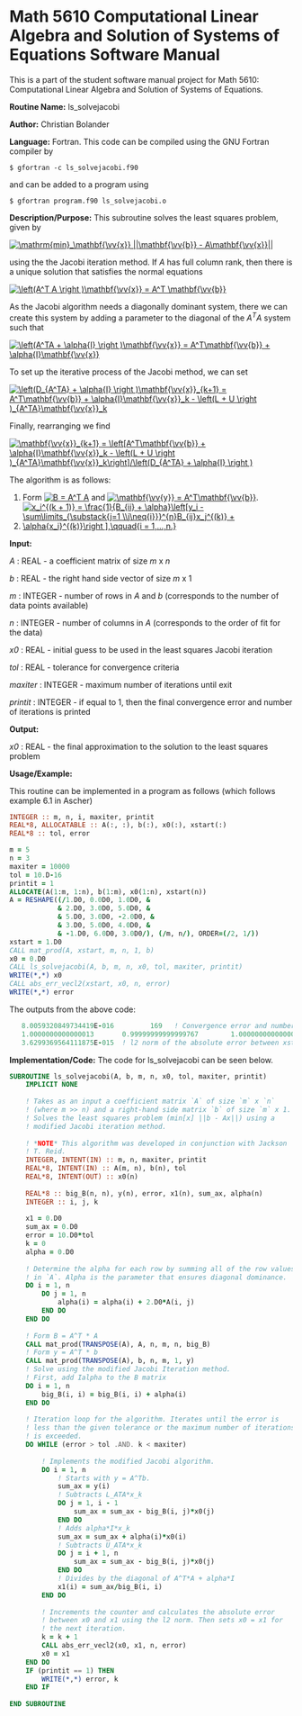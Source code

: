 # Math 5610 Computational Linear Algebra and Solution of Systems of Equations Software Manual

This is a part of the student software manual project for Math 5610: Computational Linear Algebra and Solution of Systems of Equations. 

**Routine Name:**          ls_solvejacobi

**Author:** Christian Bolander

**Language:** Fortran. This code can be compiled using the GNU Fortran compiler by

```$ gfortran -c ls_solvejacobi.f90```

and can be added to a program using

```$ gfortran program.f90 ls_solvejacobi.o ``` 

**Description/Purpose:** This subroutine solves the least squares problem, given by

<a href="https://www.codecogs.com/eqnedit.php?latex=\mathrm{min}_\mathbf{\vv{x}}&space;||\mathbf{\vv{b}}&space;-&space;A\mathbf{\vv{x}}||" target="_blank"><img src="https://latex.codecogs.com/gif.latex?\mathrm{min}_\mathbf{\vv{x}}&space;||\mathbf{\vv{b}}&space;-&space;A\mathbf{\vv{x}}||" title="\mathrm{min}_\mathbf{\vv{x}} ||\mathbf{\vv{b}} - A\mathbf{\vv{x}}||" /></a>

using the the Jacobi iteration method. If *A* has full column rank, then there is a unique solution that satisfies the normal equations

<a href="https://www.codecogs.com/eqnedit.php?latex=\left(A^T&space;A&space;\right&space;)\mathbf{\vv{x}}&space;=&space;A^T&space;\mathbf{\vv{b}}" target="_blank"><img src="https://latex.codecogs.com/gif.latex?\left(A^T&space;A&space;\right&space;)\mathbf{\vv{x}}&space;=&space;A^T&space;\mathbf{\vv{b}}" title="\left(A^T A \right )\mathbf{\vv{x}} = A^T \mathbf{\vv{b}}" /></a>

As the Jacobi algorithm needs a diagonally dominant system, there we can create this system by adding a parameter to the diagonal of the *A<sup>T</sup>A* system such that

<a href="https://www.codecogs.com/eqnedit.php?latex=\left(A^TA&space;&plus;&space;\alpha{I}&space;\right&space;)\mathbf{\vv{x}}&space;=&space;A^T\mathbf{\vv{b}}&space;&plus;&space;\alpha{I}\mathbf{\vv{x}}" target="_blank"><img src="https://latex.codecogs.com/gif.latex?\left(A^TA&space;&plus;&space;\alpha{I}&space;\right&space;)\mathbf{\vv{x}}&space;=&space;A^T\mathbf{\vv{b}}&space;&plus;&space;\alpha{I}\mathbf{\vv{x}}" title="\left(A^TA + \alpha{I} \right )\mathbf{\vv{x}} = A^T\mathbf{\vv{b}} + \alpha{I}\mathbf{\vv{x}}" /></a>

To set up the iterative process of the Jacobi method, we can set

<a href="https://www.codecogs.com/eqnedit.php?latex=\left(D_{A^TA}&space;&plus;&space;\alpha{I}&space;\right&space;)\mathbf{\vv{x}}_{k&plus;1}&space;=&space;A^T\mathbf{\vv{b}}&space;&plus;&space;\alpha{I}\mathbf{\vv{x}}_k&space;-&space;\left(L&space;&plus;&space;U&space;\right&space;)_{A^TA}\mathbf{\vv{x}}_k" target="_blank"><img src="https://latex.codecogs.com/gif.latex?\left(D_{A^TA}&space;&plus;&space;\alpha{I}&space;\right&space;)\mathbf{\vv{x}}_{k&plus;1}&space;=&space;A^T\mathbf{\vv{b}}&space;&plus;&space;\alpha{I}\mathbf{\vv{x}}_k&space;-&space;\left(L&space;&plus;&space;U&space;\right&space;)_{A^TA}\mathbf{\vv{x}}_k" title="\left(D_{A^TA} + \alpha{I} \right )\mathbf{\vv{x}}_{k+1} = A^T\mathbf{\vv{b}} + \alpha{I}\mathbf{\vv{x}}_k - \left(L + U \right )_{A^TA}\mathbf{\vv{x}}_k" /></a>

Finally, rearranging we find

<a href="https://www.codecogs.com/eqnedit.php?latex=\mathbf{\vv{x}}_{k&plus;1}&space;=&space;\left[A^T\mathbf{\vv{b}}&space;&plus;&space;\alpha{I}\mathbf{\vv{x}}_k&space;-&space;\left(L&space;&plus;&space;U&space;\right&space;)_{A^TA}\mathbf{\vv{x}}_k\right]/\left(D_{A^TA}&space;&plus;&space;\alpha{I}&space;\right&space;)" target="_blank"><img src="https://latex.codecogs.com/gif.latex?\mathbf{\vv{x}}_{k&plus;1}&space;=&space;\left[A^T\mathbf{\vv{b}}&space;&plus;&space;\alpha{I}\mathbf{\vv{x}}_k&space;-&space;\left(L&space;&plus;&space;U&space;\right&space;)_{A^TA}\mathbf{\vv{x}}_k\right]/\left(D_{A^TA}&space;&plus;&space;\alpha{I}&space;\right&space;)" title="\mathbf{\vv{x}}_{k+1} = \left[A^T\mathbf{\vv{b}} + \alpha{I}\mathbf{\vv{x}}_k - \left(L + U \right )_{A^TA}\mathbf{\vv{x}}_k\right]/\left(D_{A^TA} + \alpha{I} \right )" /></a>

The algorithm is as follows:

1. Form <a href="https://www.codecogs.com/eqnedit.php?latex=\inline&space;B&space;=&space;A^T&space;A" target="_blank"><img src="https://latex.codecogs.com/gif.latex?\inline&space;B&space;=&space;A^T&space;A" title="B = A^T A" /></a> and <a href="https://www.codecogs.com/eqnedit.php?latex=\inline&space;\mathbf{\vv{y}}&space;=&space;A^T\mathbf{\vv{b}}" target="_blank"><img src="https://latex.codecogs.com/gif.latex?\inline&space;\mathbf{\vv{y}}&space;=&space;A^T\mathbf{\vv{b}}" title="\mathbf{\vv{y}} = A^T\mathbf{\vv{b}}" /></a>.
2. <a href="https://www.codecogs.com/eqnedit.php?latex=x_i^{(k&space;&plus;&space;1)}&space;=&space;\frac{1}{B_{ii}&space;&plus;&space;\alpha}\left[y_i&space;-&space;\sum\limits_{\substack{j=1&space;\\j\neq{i}}}^{n}B_{ij}x_j^{(k)}&space;&plus;&space;\alpha{x_i}^{(k)}\right&space;],\qquad{i&space;=&space;1,...,n.}" target="_blank"><img src="https://latex.codecogs.com/gif.latex?x_i^{(k&space;&plus;&space;1)}&space;=&space;\frac{1}{B_{ii}&space;&plus;&space;\alpha}\left[y_i&space;-&space;\sum\limits_{\substack{j=1&space;\\j\neq{i}}}^{n}B_{ij}x_j^{(k)}&space;&plus;&space;\alpha{x_i}^{(k)}\right&space;],\qquad{i&space;=&space;1,...,n.}" title="x_i^{(k + 1)} = \frac{1}{B_{ii} + \alpha}\left[y_i - \sum\limits_{\substack{j=1 \\j\neq{i}}}^{n}B_{ij}x_j^{(k)} + \alpha{x_i}^{(k)}\right ],\qquad{i = 1,...,n.}" /></a>

**Input:** 

*A* : REAL - a coefficient matrix of size *m* x *n*

*b* : REAL - the right hand side vector of size *m* x 1

*m* : INTEGER - number of rows in *A* and *b* (corresponds to the number of data points available)

*n* : INTEGER - number of columns in *A* (corresponds to the order of fit for the data)

*x0* : REAL - initial guess to be used in the least squares Jacobi iteration

*tol* : REAL - tolerance for convergence criteria

*maxiter* : INTEGER - maximum number of iterations until exit

*printit* : INTEGER - if equal to 1, then the final convergence error and number of iterations is printed

**Output:** 

*x0* : REAL - the final approximation to the solution to the least squares problem

**Usage/Example:**

This routine can be implemented in a program as follows (which follows example 6.1 in Ascher)

```fortran
INTEGER :: m, n, i, maxiter, printit
REAL*8, ALLOCATABLE :: A(:, :), b(:), x0(:), xstart(:)
REAL*8 :: tol, error

m = 5
n = 3
maxiter = 10000
tol = 10.D-16
printit = 1
ALLOCATE(A(1:m, 1:n), b(1:m), x0(1:n), xstart(n))
A = RESHAPE((/1.D0, 0.0D0, 1.0D0, &
			& 2.D0, 3.0D0, 5.0D0, &
			& 5.D0, 3.0D0, -2.0D0, &
			& 3.D0, 5.0D0, 4.0D0, &
			& -1.D0, 6.0D0, 3.0D0/), (/m, n/), ORDER=(/2, 1/))
xstart = 1.D0
CALL mat_prod(A, xstart, m, n, 1, b)
x0 = 0.D0
CALL ls_solvejacobi(A, b, m, n, x0, tol, maxiter, printit)
WRITE(*,*) x0
CALL abs_err_vecl2(xstart, x0, n, error)
WRITE(*,*) error
```

The outputs from the above code:

```fortran
   8.0059320849734419E-016         169   ! Convergence error and number of iterations
   1.0000000000000013       0.99999999999999767        1.0000000000000024   !Final x0  
   3.6299369564111875E-015  ! l2 norm of the absolute error between xstart and x0
```

**Implementation/Code:** The code for ls_solvejacobi can be seen below.

```fortran
SUBROUTINE ls_solvejacobi(A, b, m, n, x0, tol, maxiter, printit)
	IMPLICIT NONE
	
	! Takes as an input a coefficient matrix `A` of size `m` x `n`
	! (where m >> n) and a right-hand side matrix `b` of size `m` x 1.
	! Solves the least squares problem (min[x] ||b - Ax||) using a
	! modified Jacobi iteration method.
	
	! *NOTE* This algorithm was developed in conjunction with Jackson
	! T. Reid.
	INTEGER, INTENT(IN) :: m, n, maxiter, printit
	REAL*8, INTENT(IN) :: A(m, n), b(n), tol
	REAL*8, INTENT(OUT) :: x0(n)
	
	REAL*8 :: big_B(n, n), y(n), error, x1(n), sum_ax, alpha(n)
	INTEGER :: i, j, k
	
	x1 = 0.D0
	sum_ax = 0.D0
	error = 10.D0*tol
	k = 0
	alpha = 0.D0
	
	! Determine the alpha for each row by summing all of the row values
	! in `A`. Alpha is the parameter that ensures diagonal dominance.
	DO i = 1, n
		DO j = 1, n
			alpha(i) = alpha(i) + 2.D0*A(i, j)
		END DO
	END DO
	
	! Form B = A^T * A
	CALL mat_prod(TRANSPOSE(A), A, n, m, n, big_B)
	! Form y = A^T * b
	CALL mat_prod(TRANSPOSE(A), b, n, m, 1, y)
	! Solve using the modified Jacobi Iteration method.
	! First, add Ialpha to the B matrix
	DO i = 1, n
		big_B(i, i) = big_B(i, i) + alpha(i)
	END DO
	
	! Iteration loop for the algorithm. Iterates until the error is
	! less than the given tolerance or the maximum number of iterations
	! is exceeded.
	DO WHILE (error > tol .AND. k < maxiter)
		
		! Implements the modified Jacobi algorithm.
		DO i = 1, n
			! Starts with y = A^Tb.
			sum_ax = y(i)
			! Subtracts L_ATA*x_k
			DO j = 1, i - 1
				sum_ax = sum_ax - big_B(i, j)*x0(j)
			END DO
			! Adds alpha*I*x_k
			sum_ax = sum_ax + alpha(i)*x0(i)
			! Subtracts U_ATA*x_k
			DO j = i + 1, n
				sum_ax = sum_ax - big_B(i, j)*x0(j)
			END DO
			! Divides by the diagonal of A^T*A + alpha*I
			x1(i) = sum_ax/big_B(i, i)
		END DO
		
		! Increments the counter and calculates the absolute error
		! between x0 and x1 using the l2 norm. Then sets x0 = x1 for 
		! the next iteration.
		k = k + 1
		CALL abs_err_vecl2(x0, x1, n, error)
		x0 = x1
	END DO
	IF (printit == 1) THEN
		WRITE(*,*) error, k
	END IF
	
END SUBROUTINE
```